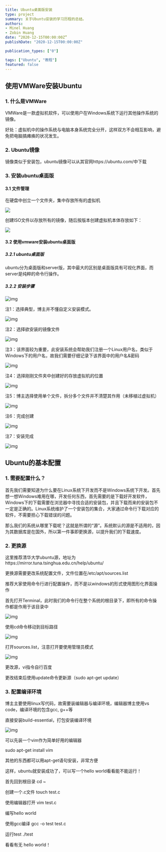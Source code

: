 ```yaml
---
title: Ubuntu桌面版安装
type: project
summary: 关于Ubuntu安装的学习历程的总结。
authors:
- Minel Huang
- Zobin Huang
date: “2020-12-15T00:00:00Z”
publishDate: "2020-12-15T00:00:00Z"

publication_types: ["0"]

tags: ["Ubuntu", "教程"]
featured: false
---
```




## 使用VMWare安装Ubuntu

### 1. 什么是VMWare

VMWare是一款虚拟机软件，可以使用户在Windows系统下运行其他操作系统的镜像。

好处：虚拟机中的操作系统与电脑本身系统完全分开，这样双方不会相互影响，避免把电脑搞瘫痪的状况发生。

 

### 2. Ubuntu镜像

镜像类似于安装包，ubuntu镜像可以从其官网https://ubuntu.com/中下载

 

### 3. 安装ubuntu桌面版

#### 3.1 文件管理

在硬盘中创立一个文件夹，集中存放所有的虚拟机

![](./01.jpg)

创建ISO文件以存放所有的镜像，随后按版本创建虚拟机本体存放如下：

![](./02.jpg)

#### 3.2 使用vmware安装ubuntu桌面版

##### 3.2.1 ubuntu桌面版

ubuntu分为桌面版和server版，其中最大的区别是桌面版具有可视化界面，而server是纯粹的命令行操作。

##### 3.2.2 安装步骤

![img](./03.jpg)

注1：选择典型，博主并不懂自定义安装模式。

![img](./04.jpg)

注2：选择欲安装的镜像文件

![img](./05.jpg)

注3：该界面较为重要，此安装系统会帮助我们注册一个Linux用户名，类似于Windows下的用户名，故我们需要仔细记录下该界面中的用户名&密码

![img](./06.jpg)

注4：选择刚刚文件夹中创建好的存放虚拟机的位置

![img](./07.jpg)

注5：博主选择使用单个文件，拆分多个文件并不清楚其作用（未移植过虚拟机）

![img](./08.jpg)

注6：完成创建

![img](./09.jpg)

注7：安装完成

![img](./10.jpg)

 

## Ubuntu的基本配置

### 1. 需要配置什么？

首先我们需要知道为什么要在Linux系统下开发而不是Windows系统下开发。首先想一想Windows难用在哪，开发任何东西，首先需要的是下载好开发软件，Windows下的下载需要在浏览器中寻找合适的安装包，并且下载而来的安装包不一定是正确的。Linux系统维护了一个安装包的集合，大家通过命令行下载对应的软件，不需要担心下载错误的问题。

 

那么我们的系统从哪里下载呢？这就是所谓的“源”。系统默认的源是不适用的，因为其数据库是在国外，所以第一件事即更换源，以提升我们的下载速度。

### 2. 更换源

这里推荐清华大学ubuntu源，地址为https://mirror.tuna.tsinghua.edu.cn/help/ubuntu/

更换源需要更改系统配置文件，文件位置在/etc/apt/sources.list

推荐大家使用命令行进行配置操作，而不是以windows的形式使用图形化界面操作

首先打开Terminal，此时我们的命令行在整个系统的根目录下，即所有的命令操作都是作用于该目录中

![img](./11.jpg)

使用cd命令移动到目标路径

![img](./12.jpg)

打开sources.list，注意打开要使用管理员模式

![img](./13.jpg)

更改源，vi指令自行百度

更改结束后使用update命令更新源（sudo apt-get update）

### 3. 配置编译环境

博主主要使用linux写代码，故需要装编辑器与编译环境，编辑器博主使用vs code，编译环境的包含gcc, g++等

直接安装build-essential，打包安装编译环境

![img](./14.jpg)

可以先装一个vim作为简单好用的编辑器

sudo apt-get install vim

其他的东西都可以用apt-get语句安装，非常方便

 

这样，ubuntu就安装成功了，可以写一个hello world看看能不能运行！

首先回到根目录 cd ~

创建一个.c文件 touch test.c

使用编辑器打开 vim test.c

编写hello world

使用gcc编译 gcc -o test test.c

运行test ./test

看看有无 hello world！
